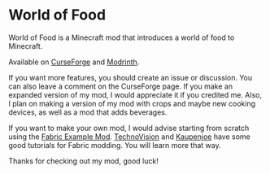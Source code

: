 # World of Food
World of Food is a Minecraft mod that introduces a world of food to Minecraft.

Available on [CurseForge](https://www.curseforge.com/minecraft/mc-mods/world-of-food) and [Modrinth](https://modrinth.com/mod/world-of-food).

If you want more features, you should create an issue or discussion. You can also leave a comment on the CurseForge page.
If you make an expanded version of my mod, I would appreciate it if you credited me.
Also, I plan on making a version of my mod with crops and maybe new cooking devices, as well as a mod that adds beverages.

If you want to make your own mod, I would advise starting from scratch using the [Fabric Example Mod](https://github.com/FabricMC/fabric-example-mod). [TechnoVision](https://www.youtube.com/channel/UC3n-lKS-MYlunVtErgzSFZg) and [Kaupenjoe](https://www.youtube.com/channel/UCbzPhyLcO8VP25dZ7kaUyAw) have some good tutorials for Fabric modding. You will learn more that way.

Thanks for checking out my mod, good luck!
